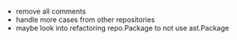 - remove all comments
- handle more cases from other repositories
- maybe look into refactoring repo.Package to not use ast.Package

